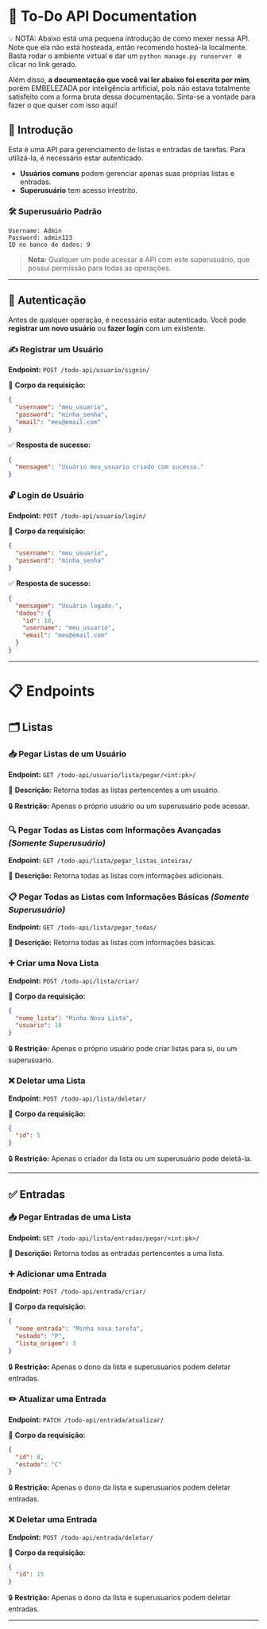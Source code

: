 # 📌 To-Do API Documentation

💡 NOTA: Abaixo está uma pequena introdução de como mexer nessa API. Note que ela não está hosteada, então recomendo hosteá-la localmente. Basta rodar o ambiente virtual e dar um ```python manage.py runserver ``` e clicar no link gerado.


Além disso, <b>a documentação que você vai ler abaixo foi escrita por mim</b>, porém EMBELEZADA por inteligência artificial, pois não estava totalmente satisfeito com a forma bruta dessa documentação. Sinta-se a vontade para fazer o que quiser com isso aqui!

## 📖 Introdução

Esta é uma API para gerenciamento de listas e entradas de tarefas. Para utilizá-la, é necessário estar autenticado.

- **Usuários comuns** podem gerenciar apenas suas próprias listas e entradas.
- **Superusuário** tem acesso irrestrito.

### 🛠 Superusuário Padrão

```plaintext
Username: Admin
Password: admin123
ID no banco de dados: 9
```

> **Nota:** Qualquer um pode acessar a API com este superusuário, que possui permissão para todas as operações.

---

## 🔑 Autenticação

Antes de qualquer operação, é necessário estar autenticado. Você pode **registrar um novo usuário** ou **fazer login** com um existente.

### ✍️ Registrar um Usuário

**Endpoint:** `POST /todo-api/usuario/signin/`

📩 **Corpo da requisição:**
```json
{
  "username": "meu_usuario",
  "password": "minha_senha",
  "email": "meu@email.com"
}
```
✅ **Resposta de sucesso:**
```json
{
  "mensagem": "Usuário meu_usuario criado com sucesso."
}
```

### 🔓 Login de Usuário

**Endpoint:** `POST /todo-api/usuario/login/`

📩 **Corpo da requisição:**
```json
{
  "username": "meu_usuario",
  "password": "minha_senha"
}
```
✅ **Resposta de sucesso:**
```json
{
  "mensagem": "Usuário logado.",
  "dados": {
    "id": 10,
    "username": "meu_usuario",
    "email": "meu@email.com"
  }
}
```

---

# 📋 Endpoints

## 🗂 Listas

### 📥 Pegar Listas de um Usuário
**Endpoint:** `GET /todo-api/usuario/lista/pegar/<int:pk>/`

📌 **Descrição:** Retorna todas as listas pertencentes a um usuário.

🔒 **Restrição:** Apenas o próprio usuário ou um superusuário pode acessar.

### 🔍 Pegar Todas as Listas com Informações Avançadas *(Somente Superusuário)*
**Endpoint:** `GET /todo-api/lista/pegar_listas_inteiras/`

📌 **Descrição:** Retorna todas as listas com informações adicionais.

### 📋 Pegar Todas as Listas com Informações Básicas *(Somente Superusuário)*
**Endpoint:** `GET /todo-api/lista/pegar_todas/`

📌 **Descrição:** Retorna todas as listas com informações básicas.

### ➕ Criar uma Nova Lista
**Endpoint:** `POST /todo-api/lista/criar/`

📩 **Corpo da requisição:**
```json
{
  "nome_lista": "Minha Nova Lista",
  "usuario": 10
}
```
🔒 **Restrição:** Apenas o próprio usuário pode criar listas para si, ou um superusuario.

### ❌ Deletar uma Lista
**Endpoint:** `POST /todo-api/lista/deletar/`

📩 **Corpo da requisição:**
```json
{
  "id": 5
}
```
🔒 **Restrição:** Apenas o criador da lista ou um superusuário pode deletá-la.

---

## ✅ Entradas

### 📥 Pegar Entradas de uma Lista
**Endpoint:** `GET /todo-api/lista/entradas/pegar/<int:pk>/`

📌 **Descrição:** Retorna todas as entradas pertencentes a uma lista.

### ➕ Adicionar uma Entrada
**Endpoint:** `POST /todo-api/entrada/criar/`

📩 **Corpo da requisição:**
```json
{
  "nome_entrada": "Minha nova tarefa",
  "estado": "P",
  "lista_origem": 3
}
```
🔒 **Restrição:** Apenas o dono da lista e superusuarios podem deletar entradas.

### ✏️ Atualizar uma Entrada
**Endpoint:** `PATCH /todo-api/entrada/atualizar/`

📩 **Corpo da requisição:**
```json
{
  "id": 8,
  "estado": "C"
}
```
🔒 **Restrição:** Apenas o dono da lista e superusuarios podem deletar entradas.

### ❌ Deletar uma Entrada
**Endpoint:** `POST /todo-api/entrada/deletar/`

📩 **Corpo da requisição:**
```json
{
  "id": 15
}
```
🔒 **Restrição:** Apenas o dono da lista e superusuarios podem deletar entradas.

---


